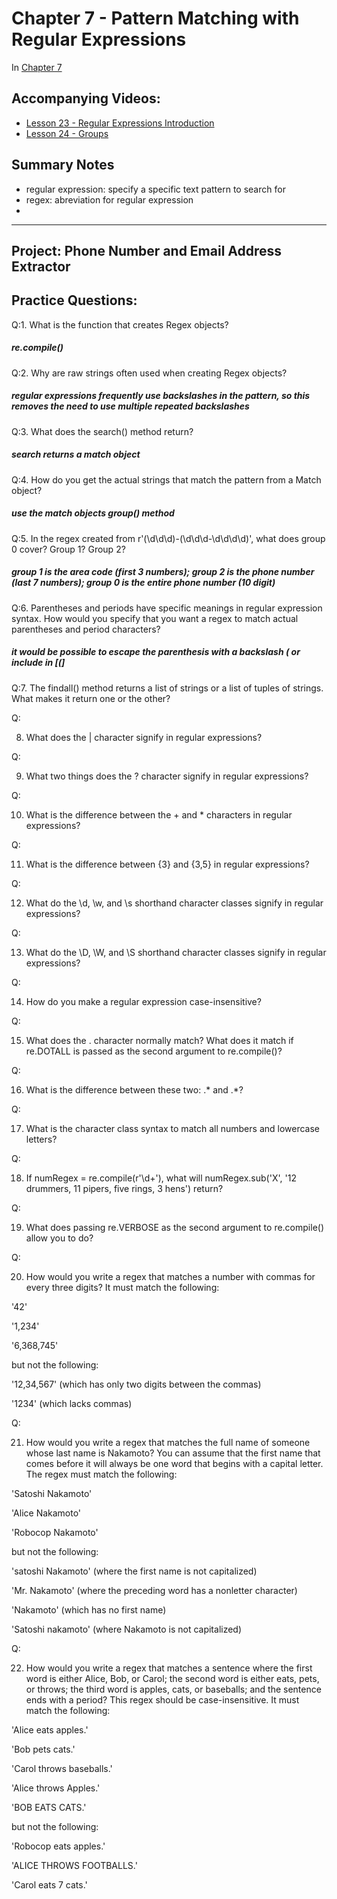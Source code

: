 # Chapter 7 - Pattern Matching with Regular Expressions
In [Chapter 7](https://automatetheboringstuff.com/chapter7/) 

## Accompanying Videos:
- [Lesson 23 - Regular Expressions Introduction](https://youtu.be/ruRYJiV2hI0)
- [Lesson 24 - Groups](https://youtu.be/QQVDWnnieOw)

## Summary Notes

- regular expression: specify a specific text pattern to search for
- regex: abreviation for regular expression
- 

------
## Project: Phone Number and Email Address Extractor

## Practice Questions:
Q:1. What is the function that creates Regex objects?

##### re.compile()

Q:2. Why are raw strings often used when creating Regex objects?

##### regular expressions frequently use backslashes in the pattern, so this removes the need to use multiple repeated backslashes

Q:3. What does the search() method return?

##### search returns a match object

Q:4. How do you get the actual strings that match the pattern from a Match object?

##### use the match objects group() method

Q:5. In the regex created from r'(\d\d\d)-(\d\d\d-\d\d\d\d)', what does group 0 cover? Group 1? Group 2?

##### group 1 is the area code (first 3 numbers); group 2 is the phone number (last 7 numbers); group 0 is the entire phone number (10 digit)

Q:6. Parentheses and periods have specific meanings in regular expression syntax. How would you specify that you want a regex to match actual parentheses and period characters?

##### it would be possible to escape the parenthesis with a backslash \( or include in [(]

Q:7. The findall() method returns a list of strings or a list of tuples of strings. What makes it return one or the other?

Q:

8. What does the | character signify in regular expressions?

Q:

9. What two things does the ? character signify in regular expressions?

Q:

10. What is the difference between the + and * characters in regular expressions?

Q:

11. What is the difference between {3} and {3,5} in regular expressions?

Q:

12. What do the \d, \w, and \s shorthand character classes signify in regular expressions?

Q:

13. What do the \D, \W, and \S shorthand character classes signify in regular expressions?

Q:

14. How do you make a regular expression case-insensitive?

Q:

15. What does the . character normally match? What does it match if re.DOTALL is passed as the second argument to re.compile()?

Q:

16. What is the difference between these two: .* and .*?

Q:

17. What is the character class syntax to match all numbers and lowercase letters?

Q:

18. If numRegex = re.compile(r'\d+'), what will numRegex.sub('X', '12 drummers, 11 pipers, five rings, 3 hens') return?

Q:

19. What does passing re.VERBOSE as the second argument to re.compile() allow you to do?

Q:

20. How would you write a regex that matches a number with commas for every three digits? It must match the following:

'42'

'1,234'

'6,368,745'

but not the following:

'12,34,567' (which has only two digits between the commas)

'1234' (which lacks commas)

Q:

21. How would you write a regex that matches the full name of someone whose last name is Nakamoto? You can assume that the first name that comes before it will always be one word that begins with a capital letter. The regex must match the following:

'Satoshi Nakamoto'

'Alice Nakamoto'

'Robocop Nakamoto'

but not the following:

'satoshi Nakamoto' (where the first name is not capitalized)

'Mr. Nakamoto' (where the preceding word has a nonletter character)

'Nakamoto' (which has no first name)

'Satoshi nakamoto' (where Nakamoto is not capitalized)

Q:

22. How would you write a regex that matches a sentence where the first word is either Alice, Bob, or Carol; the second word is either eats, pets, or throws; the third word is apples, cats, or baseballs; and the sentence ends with a period? This regex should be case-insensitive. It must match the following:

'Alice eats apples.'

'Bob pets cats.'

'Carol throws baseballs.'

'Alice throws Apples.'

'BOB EATS CATS.'

but not the following:

'Robocop eats apples.'

'ALICE THROWS FOOTBALLS.'

'Carol eats 7 cats.'
